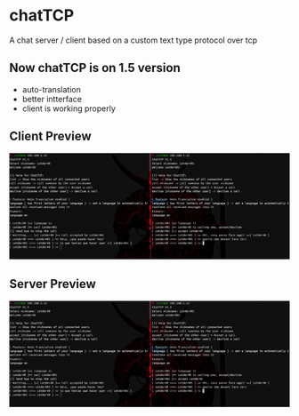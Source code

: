 # chatTCP
A chat server / client based on a custom text type protocol over tcp

## Now chatTCP is on 1.5 version
* auto-translation
* better intterface
* client is working properly

## Client Preview

![Client](media/client.png)

## Server Preview

![Client](media/client.png)

